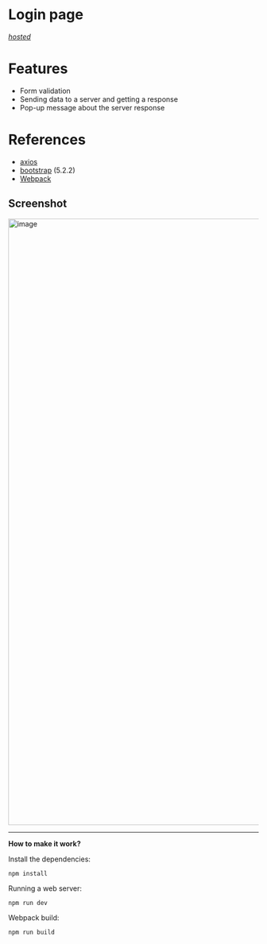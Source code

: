 # Login page

[_hosted_](https://login-2603b.web.app)

# Features
- Form validation
- Sending data to a server and getting a response 
- Pop-up message about the server response

# References
- [axios](https://github.com/axios/axios)
- [bootstrap](https://getbootstrap.com) (5.2.2)
- [Webpack](https://webpack.js.org)

## Screenshot

<img width="1221" alt="image" src="https://user-images.githubusercontent.com/113831614/217215398-7bc58b5b-1fc8-411b-b121-8955c968e23d.png">

---
**How to make it work?**

Install the dependencies:
```shell
npm install
```
Running a web server:
```shell
npm run dev 
```
Webpack build:
```shell
npm run build 
```

